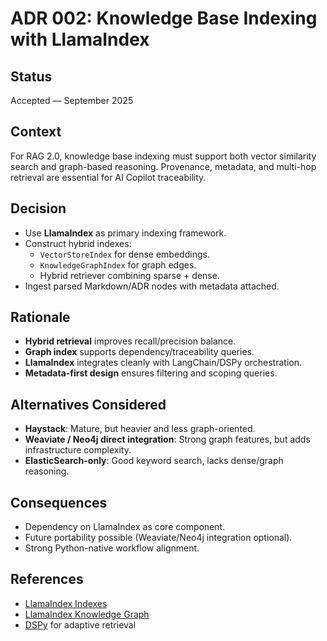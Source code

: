 # ADR 002: Knowledge Base Indexing with LlamaIndex

## Status
Accepted — September 2025

## Context
For RAG 2.0, knowledge base indexing must support both vector similarity search and graph-based reasoning. Provenance, metadata, and multi-hop retrieval are essential for AI Copilot traceability.

## Decision
- Use **LlamaIndex** as primary indexing framework.
- Construct hybrid indexes:
  - `VectorStoreIndex` for dense embeddings.
  - `KnowledgeGraphIndex` for graph edges.
  - Hybrid retriever combining sparse + dense.
- Ingest parsed Markdown/ADR nodes with metadata attached.

## Rationale
- **Hybrid retrieval** improves recall/precision balance.  
- **Graph index** supports dependency/traceability queries.  
- **LlamaIndex** integrates cleanly with LangChain/DSPy orchestration.  
- **Metadata-first design** ensures filtering and scoping queries.

## Alternatives Considered
- **Haystack**: Mature, but heavier and less graph-oriented.  
- **Weaviate / Neo4j direct integration**: Strong graph features, but adds infrastructure complexity.  
- **ElasticSearch-only**: Good keyword search, lacks dense/graph reasoning.  

## Consequences
- Dependency on LlamaIndex as core component.  
- Future portability possible (Weaviate/Neo4j integration optional).  
- Strong Python-native workflow alignment.

## References
- [LlamaIndex Indexes](https://docs.llamaindex.ai/en/stable/module_guides/indexing/)  
- [LlamaIndex Knowledge Graph](https://docs.llamaindex.ai/en/stable/module_guides/indexing/knowledge_graph/)  
- [DSPy](https://dspy-docs.vercel.app/) for adaptive retrieval  